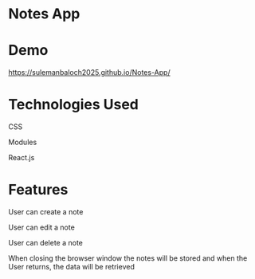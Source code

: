 # Notes App



# Demo 
https://sulemanbaloch2025.github.io/Notes-App/


# Technologies Used

CSS 

Modules

React.js


# Features

 User can create a note
 
 User can edit a note
 
 User can delete a note
 
 When closing the browser window the notes will be stored and when the User returns, the data will be retrieved

